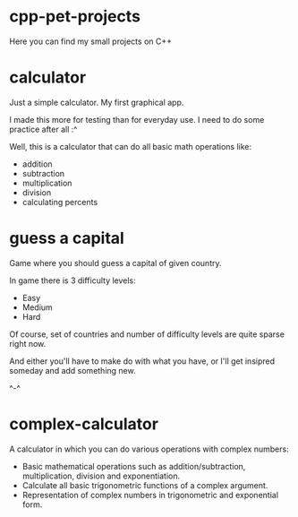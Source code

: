 # cpp-pet-projects
Here you can find my small projects on C++

# calculator
Just a simple calculator. My first graphical app.

I made this more for testing than for everyday use. I need to do some practice after all :^

Well, this is a calculator that can do all basic math operations like:
- addition
- subtraction
- multiplication
- division
- calculating percents
# guess a capital
Game where you should guess a capital of given country.

In game there is 3 difficulty levels:
- Easy
- Medium
- Hard

Of course, set of countries and number of difficulty levels are quite sparse right now.

And either you'll have to make do with what you have, or I'll get insipred someday and add something new.

^-^
# complex-calculator
A calculator in which you can do various operations with complex numbers: 
- Basic mathematical operations such as addition/subtraction, multiplication, division and exponentiation. 
- Calculate all basic trigonometric functions of a complex argument. 
- Representation of complex numbers in trigonometric and exponential form.
